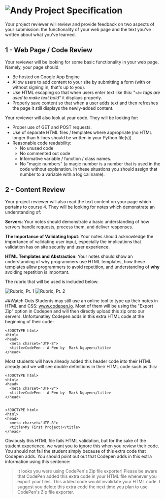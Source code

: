 # ![Andy](http://i.imgur.com/fdGeWES.png) Project Specification

Your project reviewer will review and provide feedback on two aspects of your
submission: the functionality of your web page and the text you've written
about what you've learned.

## 1 - Web Page / Code Review

Your reviewer will be looking for some basic functionality in your web page.
Namely, your page should:

* Be hosted on Google App Engine
* Allow users to add content to your site by submitting a form (with or without
  signing in, that's up to you).
* Use HTML escaping so that when users enter text like this: "*`<b>` tags are
  used to make text bold*" it displays properly.
* Properly save content so that when a user adds text and then refreshes the
  page it still displays the newly-added content.

Your reviewer will also look at your code. They will be looking for:

* Proper use of GET and POST requests.
* Use of separate HTML files / templates where appropriate (no HTML longer than
  5 lines should be written in your Python file(s)).
* Reasonable code readability:
  * No unused code
  * No commented out code
  * Informative variable / function / class names.
  * No "magic numbers" (a magic number is a number that is used in the code
    without explanation. In these situations you should assign that number to a
    variable with a logical name).

## 2 - Content Review

Your project reviewer will also read the text content on your page which
pertains to course 4. They will be looking for notes which demonstrate an
understanding of:

**Servers**: Your notes should demonstrate a basic understanding of how servers
handle requests, process them, and deliver responses.

**The Importance of Validating Input**: Your notes should acknowledge the
importance of validating user input, especially the implications that
validation has on site security and user experience.

**HTML Templates and Abstraction**: Your notes should show an understanding of
why programmers use HTML templates, how these templates allow programmers to
avoid repetition, and understanding of **why** avoiding repetition is
important.

The rubric that will be used is included below:

![Rubric, Pt. 1](http://i.imgur.com/zsHe9mw.png)
![Rubric, Pt. 2](http://i.imgur.com/Zf5yr3o.png)

##Watch Outs
Students may still use an online tool to type up their notes in HTML and CSS: www.codepen.io. Most of them will be using the "Export Zip" option in Codepen and will then directly upload this zip onto our servers. Unfortunatley Codepen adds in this extra HTML code at the beginning of their code:

```
<!DOCTYPE html>
<html>
<head>
  <meta charset="UTF-8">
  <title>CodePen - A Pen by  Mark Nguyen</title>
</head>
```

Most students will have already added this header code into their HTML already and we will see double definitions in their HTML code such as this:

```
<!DOCTYPE html>
<html>
<head>
  <meta charset="UTF-8">
  <title>CodePen - A Pen by  Mark Nguyen</title>
</head>


<!DOCTYPE html>
<html>
<head>
  <meta charset="UTF-8">
  <title>My First Project!</title>
</head>
```

Obviously this HTML file fails HTML validation, but for the sake of the student experience, we want you to ignore this when you review their code. You should not fail the student simply because of this extra code that Codepen adds. You should point out out that Codepen adds in this extra information using this sentence:

> It looks you were using CodePen's Zip file exporter! Please be aware that CodePen added this extra code in your HTML file whenever you export your files. This added code would invalidate your HTML code. I suggest you delete this extra code the next time you plan to use CodePen's Zip file exporter.
